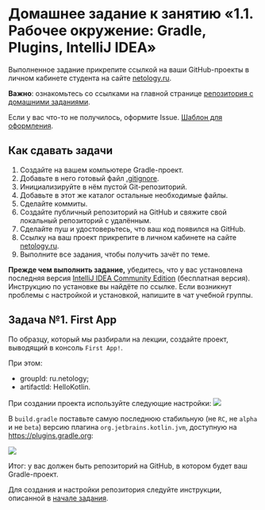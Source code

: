 # Домашнее задание к занятию «1.1. Рабочее окружение: Gradle, Plugins, IntelliJ IDEA»

Выполненное задание прикрепите ссылкой на ваши GitHub-проекты в личном кабинете студента на сайте [netology.ru](https://netology.ru).

**Важно**: ознакомьтесь со ссылками на главной странице [репозитория с домашними заданиями](../README.md).

Если у вас что-то не получилось, оформите Issue. [Шаблон для оформления](../report-requirements.md).

## Как сдавать задачи

1. Создайте на вашем компьютере Gradle-проект.
1. Добавьте в него готовый файл [.gitignore](../.gitignore).
1. Инициализируйте в нём пустой Git-репозиторий.
1. Добавьте в этот же каталог остальные необходимые файлы.
1. Сделайте коммиты.
1. Создайте публичный репозиторий на GitHub и свяжите свой локальный репозиторий с удалённым.
1. Сделайте пуш и удостоверьтесь, что ваш код появился на GitHub.
1. Ссылку на ваш проект прикрепите в личном кабинете на сайте [netology.ru](https://netology.ru).
1. Выполните все задания, чтобы получить зачёт по теме.

**Прежде чем выполнить задание,** убедитесь, что у вас установлена последняя версия [IntelliJ IDEA Community Edition](https://github.com/netology-code/guides/tree/master/intellij_idea) (бесплатная версия). Инструкцию по установке вы найдёте по ссылке. Если возникнут проблемы с настройкой и установкой, напишите в чат учебной группы.

## Задача №1. First App

По образцу, который мы разбирали на лекции, создайте проект, выводящий в консоль `First App!`.

При этом:
* groupId: ru.netology;
* artifactId: HelloKotlin.

При создании проекта используйте следующие настройки:
![](pic/idea-settings.png)

В `build.gradle` поставьте самую последнюю стабильную (не `RC`, не `alpha` и не `beta`) версию плагина `org.jetbrains.kotlin.jvm`, доступную на https://plugins.gradle.org:

![](pic/gradle-plugins.png)

Итог: у вас должен быть репозиторий на GitHub, в котором будет ваш Gradle-проект.

Для создания и настройки репозитория следуйте инструкции, описанной в [начале задания](#как-сдавать-задачи).
